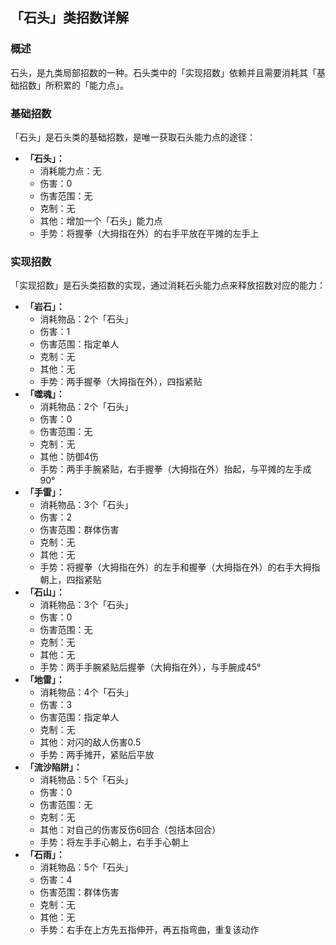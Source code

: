 ## 「石头」类招数详解
### 概述
石头，是九类局部招数的一种。石头类中的「实现招数」依赖并且需要消耗其「基础招数」所积累的「能力点」。

### 基础招数
「石头」是石头类的基础招数，是唯一获取石头能力点的途径：
- **「石头」：**
    - 消耗能力点：无
    - 伤害：0
    - 伤害范围：无
    - 克制：无
    - 其他：增加一个「石头」能力点
    - 手势：将握拳（大拇指在外）的右手平放在平摊的左手上

### 实现招数
「实现招数」是石头类招数的实现，通过消耗石头能力点来释放招数对应的能力：
- **「岩石」：**
    - 消耗物品：2个「石头」
    - 伤害：1
    - 伤害范围：指定单人
    - 克制：无
    - 其他：无
    - 手势：两手握拳（大拇指在外），四指紧贴
- **「噬魂」：**
    - 消耗物品：2个「石头」
    - 伤害：0
    - 伤害范围：无
    - 克制：无
    - 其他：防御4伤
    - 手势：两手手腕紧贴，右手握拳（大拇指在外）抬起，与平摊的左手成90°
- **「手雷」：**
    - 消耗物品：3个「石头」
    - 伤害：2
    - 伤害范围：群体伤害
    - 克制：无
    - 其他：无
    - 手势：将握拳（大拇指在外）的左手和握拳（大拇指在外）的右手大拇指朝上，四指紧贴
- **「石山」：**
    - 消耗物品：3个「石头」
    - 伤害：0
    - 伤害范围：无
    - 克制：无
    - 其他：无
    - 手势：两手手腕紧贴后握拳（大拇指在外），与手腕成45°
- **「地雷」：**
    - 消耗物品：4个「石头」
    - 伤害：3
    - 伤害范围：指定单人
    - 克制：无
    - 其他：对闪的敌人伤害0.5
    - 手势：两手摊开，紧贴后平放
- **「流沙陷阱」：**
    - 消耗物品：5个「石头」
    - 伤害：0
    - 伤害范围：无
    - 克制：无
    - 其他：对自己的伤害反伤6回合（包括本回合）
    - 手势：将左手手心朝上，右手手心朝上
- **「石雨」：**
    - 消耗物品：5个「石头」
    - 伤害：4
    - 伤害范围：群体伤害
    - 克制：无
    - 其他：无
    - 手势：右手在上方先五指伸开，再五指弯曲，重复该动作